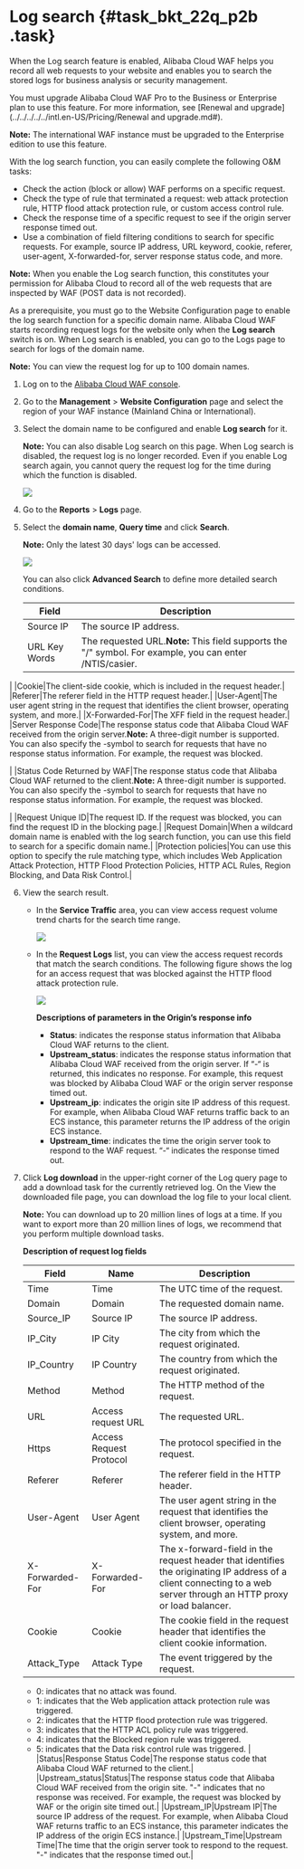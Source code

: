 # Log search {#task_bkt_22q_p2b .task}

When the Log search feature is enabled, Alibaba Cloud WAF helps you record all web requests to your website and enables you to search the stored logs for business analysis or security management.

You must upgrade Alibaba Cloud WAF Pro to the Business or Enterprise plan to use this feature. For more information, see [Renewal and upgrade](../../../../../intl.en-US/Pricing/Renewal and upgrade.md#).

**Note:** The international WAF instance must be upgraded to the Enterprise edition to use this feature.

With the log search function, you can easily complete the following O&M tasks:

-   Check the action \(block or allow\) WAF performs on a specific request.
-   Check the type of rule that terminated a request: web attack protection rule, HTTP flood attack protection rule, or custom access control rule.
-   Check the response time of a specific request to see if the origin server response timed out.
-   Use a combination of field filtering conditions to search for specific requests. For example, source IP address, URL keyword, cookie, referer, user-agent, X-forwarded-for, server response status code, and more.

**Note:** When you enable the Log search function, this constitutes your permission for Alibaba Cloud to record all of the web requests that are inspected by WAF \(POST data is not recorded\).

As a prerequisite, you must go to the Website Configuration page to enable the log search function for a specific domain name. Alibaba Cloud WAF starts recording request logs for the website only when the **Log search** switch is on. When Log search is enabled, you can go to the Logs page to search for logs of the domain name.

**Note:** You can view the request log for up to 100 domain names.

1.  Log on to the [Alibaba Cloud WAF console](https://yundun.console.aliyun.com/?p=waf). 
2.  Go to the **Management** \> **Website Configuration** page and select the region of your WAF instance \(Mainland China or International\). 
3.  Select the domain name to be configured and enable **Log search** for it. 

    **Note:** You can also disable Log search on this page. When Log search is disabled, the request log is no longer recorded. Even if you enable Log search again, you cannot query the request log for the time during which the function is disabled.

    ![](http://static-aliyun-doc.oss-cn-hangzhou.aliyuncs.com/assets/img/15575/15505473727807_en-US.png)

4.  Go to the **Reports** \> **Logs** page. 
5.  Select the **domain name**, **Query time** and click **Search**. 

    **Note:** Only the latest 30 days' logs can be accessed.

    ![](http://static-aliyun-doc.oss-cn-hangzhou.aliyuncs.com/assets/img/15575/15505473727809_en-US.png)

    You can also click **Advanced Search** to define more detailed search conditions.

    |Field|Description|
    |-----|-----------|
    |Source IP|The source IP address.|
    |URL Key Words|The requested URL.**Note:** This field supports the "/" symbol. For example, you can enter /NTIS/casier.

|
    |Cookie|The client-side cookie, which is included in the request header.|
    |Referer|The referer field in the HTTP request header.|
    |User-Agent|The user agent string in the request that identifies the client browser, operating system, and more.|
    |X-Forwarded-For|The XFF field in the request header.|
    |Server Response Code|The response status code that Alibaba Cloud WAF received from the origin server.**Note:** A three-digit number is supported. You can also specify the -symbol to search for requests that have no response status information. For example, the request was blocked.

|
    |Status Code Returned by WAF|The response status code that Alibaba Cloud WAF returned to the client.**Note:** A three-digit number is supported. You can also specify the -symbol to search for requests that have no response status information. For example, the request was blocked.

|
    |Request Unique ID|The request ID. If the request was blocked, you can find the request ID in the blocking page.|
    |Request Domain|When a wildcard domain name is enabled with the log search function, you can use this field to search for a specific domain name.|
    |Protection policies|You can use this option to specify the rule matching type, which includes Web Application Attack Protection, HTTP Flood Protection Policies, HTTP ACL Rules, Region Blocking, and Data Risk Control.|

6.  View the search result. 
    -   In the **Service Traffic** area, you can view access request volume trend charts for the search time range.

        ![](http://static-aliyun-doc.oss-cn-hangzhou.aliyuncs.com/assets/img/15575/15505473727811_en-US.png)

    -   In the **Request Logs** list, you can view the access request records that match the search conditions. The following figure shows the log for an access request that was blocked against the HTTP flood attack protection rule.

        ![](http://static-aliyun-doc.oss-cn-hangzhou.aliyuncs.com/assets/img/15575/15505473727813_en-US.png)

        **Descriptions of parameters in the Origin’s response info**

        -   **Status**: indicates the response status information that Alibaba Cloud WAF returns to the client.
        -   **Upstream\_status**: indicates the response status information that Alibaba Cloud WAF received from the origin server. If “-“ is returned, this indicates no response. For example, this request was blocked by Alibaba Cloud WAF or the origin server response timed out.
        -   **Upstream\_ip**: indicates the origin site IP address of this request. For example, when Alibaba Cloud WAF returns traffic back to an ECS instance, this parameter returns the IP address of the origin ECS instance.
        -   **Upstream\_time**: indicates the time the origin server took to respond to the WAF request. “-“ indicates the response timed out.
7.  Click **Log download** in the upper-right corner of the Log query page to add a download task for the currently retrieved log. On the View the downloaded file page, you can download the log file to your local client. 

    **Note:** You can download up to 20 million lines of logs at a time. If you want to export more than 20 million lines of logs, we recommend that you perform multiple download tasks.

     **Description of request log fields**

    |Field|Name|Description|
    |-----|----|-----------|
    |Time|Time|The UTC time of the request.|
    |Domain|Domain|The requested domain name.|
    |Source\_IP|Source IP|The source IP address.|
    |IP\_City|IP City|The city from which the request originated.|
    |IP\_Country|IP Country|The country from which the request originated.|
    |Method|Method|The HTTP method of the request.|
    |URL|Access request URL|The requested URL.|
    |Https|Access Request Protocol|The protocol specified in the request.|
    |Referer|Referer|The referer field in the HTTP header.|
    |User-Agent|User Agent|The user agent string in the request that identifies the client browser, operating system, and more.|
    |X-Forwarded-For|X-Forwarded-For|The x-forward-field in the request header that identifies the originating IP address of a client connecting to a web server through an HTTP proxy or load balancer.|
    |Cookie|Cookie|The cookie field in the request header that identifies the client cookie information.|
    |Attack\_Type|Attack Type| The event triggered by the request.

    -   0: indicates that no attack was found.
    -   1: indicates that the Web application attack protection rule was triggered.
    -   2: indicates that the HTTP flood protection rule was triggered.
    -   3: indicates that the HTTP ACL policy rule was triggered.
    -   4: indicates that the Blocked region rule was triggered.
    -   5: indicates that the Data risk control rule was triggered.
 |
    |Status|Response Status Code|The response status code that Alibaba Cloud WAF returned to the client.|
    |Upstream\_status|Status|The response status code that Alibaba Cloud WAF received from the origin site. "-" indicates that no response was received. For example, the request was blocked by WAF or the origin site timed out.|
    |Upstream\_IP|Upstream IP|The source IP address of the request. For example, when Alibaba Cloud WAF returns traffic to an ECS instance, this parameter indicates the IP address of the origin ECS instance.|
    |Upstream\_Time|Upstream Time|The time that the origin server took to respond to the request. "-" indicates that the response timed out.|


